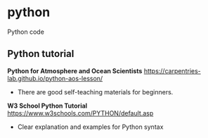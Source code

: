 # python
Python code

## Python tutorial

**Python for Atmosphere and Ocean Scientists**
https://carpentries-lab.github.io/python-aos-lesson/
 - There are good self-teaching materials for beginners. 

**W3 School Python Tutorial**
https://www.w3schools.com/PYTHON/default.asp
 - Clear explanation and examples for Python syntax